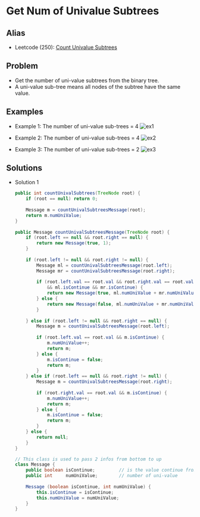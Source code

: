 # Get Num of Univalue Subtrees

## Alias
- Leetcode (250): [Count Univalue Subtrees](https://leetcode.com/problems/count-univalue-subtrees/)

## Problem
- Get the number of uni-value subtrees from the binary tree.
- A uni-value sub-tree means all nodes of the subtree have the same value.

## Examples
- Example 1: The number of uni-value sub-trees = 4
  ![ex1](https://user-images.githubusercontent.com/8989447/115343715-94803400-a169-11eb-9f2c-a5984a6819b2.png)

- Example 2: The number of uni-value sub-trees = 4
  ![ex2](https://user-images.githubusercontent.com/8989447/115343748-9d710580-a169-11eb-84ad-039164c3bd2a.png)

- Example 3: The number of uni-value sub-trees = 2
  ![ex3](https://user-images.githubusercontent.com/8989447/115343754-a06bf600-a169-11eb-80ff-f31800a7ba30.png)


## Solutions
- Solution 1
  ```java
  public int countUnivalSubtrees(TreeNode root) {
      if (root == null) return 0;
        
      Message m = countUnivalSubtreesMessage(root);
      return m.numUniValue;
  }
      
  public Message countUnivalSubtreesMessage(TreeNode root) {
      if (root.left == null && root.right == null) {                           // has no left node and right node
          return new Message(true, 1);                                             // mark as continue and initialize the num of uni-value as 1
      }
        
      if (root.left != null && root.right != null) {                           // has both left node and right node
          Message ml = countUnivalSubtreesMessage(root.left);
          Message mr = countUnivalSubtreesMessage(root.right);
            
          if (root.left.val == root.val && root.right.val == root.val 
              && ml.isContinue && mr.isContinue) {                                 // if all 3 value are same and left and right are continue
              return new Message(true, ml.numUniValue + mr.numUniValue + 1);       // merge the nums of uni-value from left and right and then increase by 1
          } else {                                                                 // if not
              return new Message(false, ml.numUniValue + mr.numUniValue);          // just merge the nums of uni-value from left and right
          }
         
      } else if (root.left != null && root.right == null) {                    // Only has left node
          Message m = countUnivalSubtreesMessage(root.left);
            
          if (root.left.val == root.val && m.isContinue) {                         // if root's value = root's left's value and value is continue
              m.numUniValue++;                                                     // increase the num of uni-value by 1
              return m;
          } else {                                                                 // if root's value != root's left's value, or value is already non-continue
              m.isContinue = false;                                                // mark the value is not continue and just pass the num of uni-value
              return m;
          }
      } else if (root.left == null && root.right != null) {                    // Only has right node
          Message m = countUnivalSubtreesMessage(root.right);                      // similar logic 
            
          if (root.right.val == root.val && m.isContinue) {
              m.numUniValue++;
              return m;
          } else {
              m.isContinue = false;
              return m;
          }
      } else {
          return null;
      }  
  }
  
  // This class is used to pass 2 infos from bottom to up
  class Message {
      public boolean isContinue;         // is the value continue from sub-tree
      public int     numUniValue;        // number of uni-value
        
      Message (boolean isContinue, int numUniValue) {
          this.isContinue = isContinue;
          this.numUniValue = numUniValue;
      }
  }
  ```
